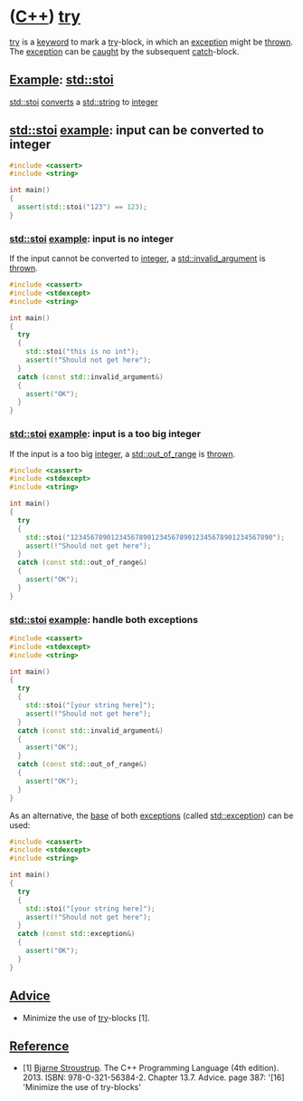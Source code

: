# ([C++](Cpp.md)) [try](CppTry.md)

[try](CppTry.md) is a [keyword](CppKeyword.md) to mark a
[try](CppTry.md)-block, in which an [exception](CppException.md) might
be [thrown](CppThrow.md). The [exception](CppException.md) can be
[caught](CppCatch.md) by the subsequent [catch](CppCatch.md)-block.

## [Example](CppExample.md): [std::stoi](CppStdStoi.md)

[std::stoi](CppStdStoi.md) [converts](CppConvert.md) a [std::string](CppStdString.md) to [integer](CppInt.md)

## [std::stoi](CppStdStoi.md) [example](CppExample.md): input can be converted to integer

```c++
#include <cassert>
#include <string>

int main()
{
  assert(std::stoi("123") == 123);
}
```

### [std::stoi](CppStdStoi.md) [example](CppExample.md): input is no integer

If the input cannot be converted to [integer](CppInt.md),
a [std::invalid_argument](CppStdInvalid_argument.md) is
[thrown](CppThrow.md).

```c++
#include <cassert>
#include <stdexcept>
#include <string>

int main()
{
  try
  {
    std::stoi("this is no int");
    assert(!"Should not get here");
  }
  catch (const std::invalid_argument&)
  {
    assert("OK");
  }
}
```

### [std::stoi](CppStdStoi.md) [example](CppExample.md): input is a too big integer

If the input is a too big [integer](CppInt.md),
a [std::out_of_range](CppStdOut_of_range.md) is
[thrown](CppThrow.md).

```c++
#include <cassert>
#include <stdexcept>
#include <string>

int main()
{
  try
  {
    std::stoi("12345678901234567890123456789012345678901234567890");
    assert(!"Should not get here");
  }
  catch (const std::out_of_range&)
  {
    assert("OK");
  }
}
```

### [std::stoi](CppStdStoi.md) [example](CppExample.md): handle both exceptions

```c++
#include <cassert>
#include <stdexcept>
#include <string>

int main()
{
  try
  {
    std::stoi("[your string here]");
    assert(!"Should not get here");
  }
  catch (const std::invalid_argument&)
  {
    assert("OK");
  }
  catch (const std::out_of_range&)
  {
    assert("OK");
  }
}
```

As an alternative, the [base](CppBaseClass.md) of both [exceptions](CppException.md) (called [std::exception](CppStdException.md)) can be used:

```c++
#include <cassert>
#include <stdexcept>
#include <string>

int main()
{
  try
  {
    std::stoi("[your string here]");
    assert(!"Should not get here");
  }
  catch (const std::exception&)
  {
    assert("OK");
  }
}
```

## [Advice](CppAdvice.md)

 * Minimize the use of [try](CppTry.md)-blocks [1].

## [Reference](CppReferences.md)

 * [1] [Bjarne Stroustrup](CppBjarneStroustrup.md). The C++ Programming Language (4th edition). 2013. ISBN: 978-0-321-56384-2. Chapter 13.7. Advice. page 387: '\[16\] 'Minimize the use of try-blocks'
